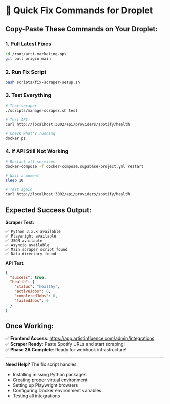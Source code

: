 # 🔧 Quick Fix Commands for Droplet

## Copy-Paste These Commands on Your Droplet:

### 1. Pull Latest Fixes
```bash
cd /root/arti-marketing-ops
git pull origin main
```

### 2. Run Fix Script
```bash
bash scripts/fix-scraper-setup.sh
```

### 3. Test Everything
```bash
# Test scraper
./scripts/manage-scraper.sh test

# Test API
curl http://localhost:3002/api/providers/spotify/health

# Check what's running
docker ps
```

### 4. If API Still Not Working
```bash
# Restart all services
docker-compose -f docker-compose.supabase-project.yml restart

# Wait a moment
sleep 10

# Test again
curl http://localhost:3002/api/providers/spotify/health
```

## Expected Success Output:

**Scraper Test:**
```
✅ Python 3.x.x available
✅ Playwright available  
✅ JSON available
✅ Asyncio available
✅ Main scraper script found
✅ Data directory found
```

**API Test:**
```json
{
  "success": true,
  "health": {
    "status": "healthy",
    "activeJobs": 0,
    "completedJobs": 0,
    "failedJobs": 0
  }
}
```

## Once Working:

✅ **Frontend Access**: https://app.artistinfluence.com/admin/integrations  
✅ **Scraper Ready**: Paste Spotify URLs and start scraping!  
✅ **Phase 2A Complete**: Ready for webhook infrastructure!

---

**Need Help?** The fix script handles:
- Installing missing Python packages
- Creating proper virtual environment  
- Setting up Playwright browsers
- Configuring Docker environment variables
- Testing all integrations
